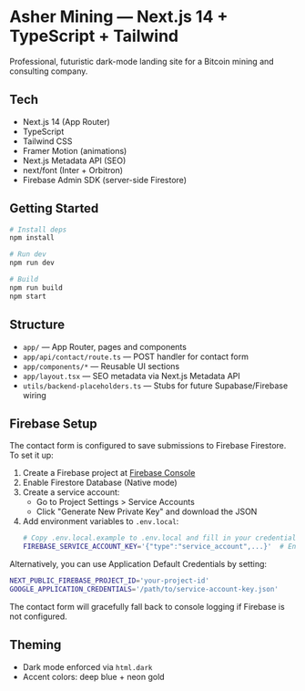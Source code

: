 # Asher Mining — Next.js 14 + TypeScript + Tailwind

Professional, futuristic dark-mode landing site for a Bitcoin mining and consulting company.

## Tech
- Next.js 14 (App Router)
- TypeScript
- Tailwind CSS
- Framer Motion (animations)
- Next.js Metadata API (SEO)
- next/font (Inter + Orbitron)
- Firebase Admin SDK (server-side Firestore)

## Getting Started
```bash
# Install deps
npm install

# Run dev
npm run dev

# Build
npm run build
npm start
```

## Structure
- `app/` — App Router, pages and components
- `app/api/contact/route.ts` — POST handler for contact form
- `app/components/*` — Reusable UI sections
- `app/layout.tsx` — SEO metadata via Next.js Metadata API
- `utils/backend-placeholders.ts` — Stubs for future Supabase/Firebase wiring

## Firebase Setup

The contact form is configured to save submissions to Firebase Firestore. To set it up:

1. Create a Firebase project at [Firebase Console](https://console.firebase.google.com/)
2. Enable Firestore Database (Native mode)
3. Create a service account:
   - Go to Project Settings > Service Accounts
   - Click "Generate New Private Key" and download the JSON
4. Add environment variables to `.env.local`:
   ```bash
   # Copy .env.local.example to .env.local and fill in your credentials
   FIREBASE_SERVICE_ACCOUNT_KEY='{"type":"service_account",...}'  # Entire JSON as single string
   ```

Alternatively, you can use Application Default Credentials by setting:
```bash
NEXT_PUBLIC_FIREBASE_PROJECT_ID='your-project-id'
GOOGLE_APPLICATION_CREDENTIALS='/path/to/service-account-key.json'
```

The contact form will gracefully fall back to console logging if Firebase is not configured.

## Theming
- Dark mode enforced via `html.dark`
- Accent colors: deep blue + neon gold
